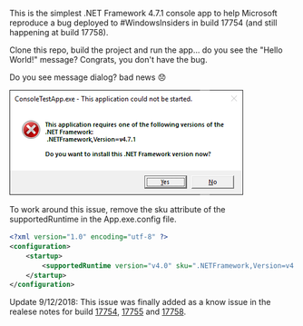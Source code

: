 This is the simplest .NET Framework 4.7.1 console app to help Microsoft reproduce a bug deployed to #WindowsInsiders in build 17754 (and still happening at build 17758).

Clone this repo, build the project and run the app... do you see the "Hello World!" message? Congrats, you don't have the bug.

Do you see message dialog? bad news 😞

![](res/error.png?raw=true)

To work around this issue, remove the sku attribute of the supportedRuntime in the App.exe.config file.

```xml
<?xml version="1.0" encoding="utf-8" ?>
<configuration>
    <startup> 
        <supportedRuntime version="v4.0" sku=".NETFramework,Version=v4.7.1" />
    </startup>
</configuration>
```

Update 9/12/2018: This issue was finally added as a know issue in the realese notes for build [17754](https://blogs.windows.com/windowsexperience/2018/09/05/announcing-windows-10-insider-preview-build-17754/), [17755](https://blogs.windows.com/windowsexperience/2018/09/07/announcing-windows-10-insider-preview-build-17755/) and [17758](https://blogs.windows.com/windowsexperience/2018/09/11/announcing-windows-10-insider-preview-build-17758/).